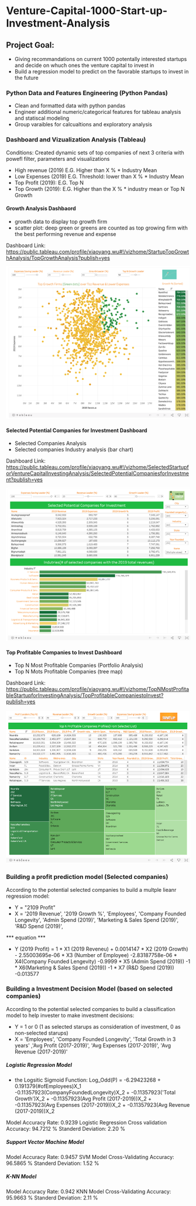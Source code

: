 # Venture-Capital-1000-Start-up-Investment-Analysis

## Project Goal:

- Giving recommandations on current 1000 potentally interested startups and decide on whuch ones the venture capital to invest in
- Build a regression model to predict on the favorable startups to invest in the future


### Python Data and Features Engineering (Python Pandas)

- Clean and formatted data with python pandas
- Engineer additional numeric/categorical features for tableau analysis and statiscal modeling
- Group varaibles for calcualtions and exploratory analysis  

### Dashboard and Vizualization Analysis (Tableau)

Conditions: Created dynamic sets of top companies of next 3 criteria with powefl filter, parameters and visualizations
- High revenue (2019) E.G. Higher than X %  *  Industry Mean
- Low Expenses (2019) E.G. Threshold: lower than X %  * Industry Mean
- Top Profit (2019): E.G. Top N 
- Top Growth (2019): E.G. Higher than the X % * industry mean or Top N Growth

#### Growth Analysis Dashbaord

* growth data to display top growth firm
* scatter plot: deep green or greens are counted as top growing firm with the best performing revenue and expense

Dashboard Link: https://public.tableau.com/profile/xiaoyang.wu#!/vizhome/StartupTopGrowthAnalysis/TopGrowthAnalysis?publish=yes

![Dashboard1](Image/Dashboard1.png)


#### Selected Potential Companies for Investment Dashboard

* Selected Companies Analysis
* Selected companies Industry analysis (bar chart)


Dashboard Link: https://public.tableau.com/profile/xiaoyang.wu#!/vizhome/SelectedStartupforVentureCapitalInvestingAnalysis/SelectedPotentialCompaniesforInvestment?publish=yes

![Dashboard2](Image/Dashboard2.png)


#### Top Profitable Companies to Invest Dashboard

* Top N Most Profitable Companies (Portfolio Analysis)
* Top N Mots Profitable Companies (tree map)


Dashboard Link: https://public.tableau.com/profile/xiaoyang.wu#!/vizhome/TopNMostProfitableStartupforInvestingAnalysis/TopProfitableCompaniestoInvest?publish=yes

![Dashboard3](Image/Dashboard3.png)


### Building a profit prediction model (Selected companies)

According to the potential selected companies to build a multple lieanr regression model:

* Y = "2109 Profit"
* X = '2019 Revenue', '2019 Growth %', 'Employees', 'Company Founded Longevity', 'Admin Spend (2019)', 'Marketing & Sales Spend (2019)',  'R&D Spend (2019)', 

*** equation ***
* Y (2019 Profit) = 1 * X1 (2019 Reveneu) + 0.0014147 * X2 (2019 Growth) - 2.55003695e-06 * X3 (Number of Employee) -2.83187758e-06 * X4(Company Founded Lengevity) -0.9999 * X5 (Admin Spend (2019)) -1 * X6(Marketing & Sales Spend (2019)) -1 * X7 (R&D Spend (2019)) -0.013577 



### Building a Investment Decision Model (based on selected companies)

According to the potential selected companies to build a classification model to help invester to make investment decisions:

* Y = 1 or 0 (1 as selected starups as consideration of investment, 0 as non-selected starups)
* X = 'Employees', 'Company Founded Longevity', 'Total Growth in 3 years' ,'Avg Profit (2017-2019)',   'Avg Expenses (2017-2019)', 'Avg Revenue (2017-2019)'

##### Logistic Regression Model
* the Logsitic Sigmoid Function: Log_Odd(P) = -6.29423268 + 0.191379(#ofEmployees)X_1 -0.11357923(CompanyFoundedLongevity)X_2 + -0.11357923('Total Growth')X_2 + -0.11357923(Avg Profit (2017-2019))X_2 + -0.11357923(Avg Expenses (2017-2019))X_2 + -0.11357923(Avg Revenue (2017-2019))X_2 

Model Accuracy Rate: 0.9239
Logistic Regression Cross validation Accuracy: 94.7212 %
Standerd Deviation: 2.20 %

##### Support Vector Machine Model

Model Accuracy Rate: 0.9457
SVM Model Cross-Validating Accuracy: 96.5865 %
Standerd Deviation: 1.52 %

##### K-NN Model

Model Accuracy Rate: 0.942
KNN Model Cross-Validating Accuracy: 95.9663 %
Standerd Deviation: 2.11 %